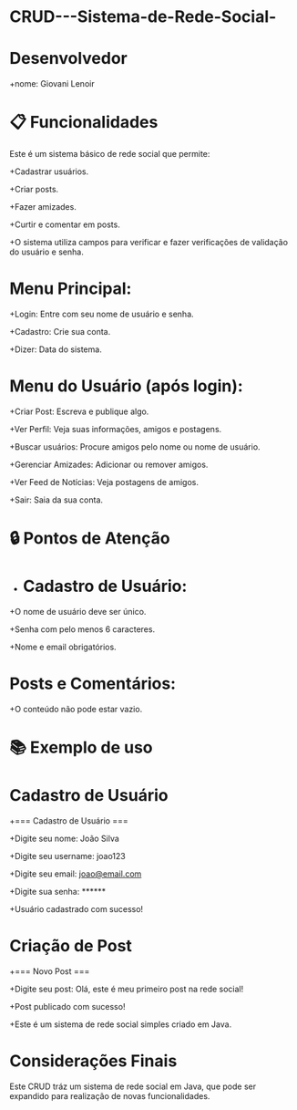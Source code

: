 # CRUD---Sistema-de-Rede-Social-

# Desenvolvedor

+nome: Giovani Lenoir

# 📋 Funcionalidades

Este é um sistema básico de rede social que permite:

+Cadastrar usuários.

+Criar posts.

+Fazer amizades.

+Curtir e comentar em posts.

+O sistema utiliza campos para verificar e fazer verificações de validação do usuário e senha.

# Menu Principal:
+Login: Entre com seu nome de usuário e senha.

+Cadastro: Crie sua conta.

+Dizer: Data do sistema.

# Menu do Usuário (após login):
+Criar Post: Escreva e publique algo.

+Ver Perfil: Veja suas informações, amigos e postagens.

+Buscar usuários: Procure amigos pelo nome ou nome de usuário.

+Gerenciar Amizades: Adicionar ou remover amigos.

+Ver Feed de Notícias: Veja postagens de amigos.

+Sair: Saia da sua conta.

# 🔒 Pontos de Atenção

+ # Cadastro de Usuário:
+O nome de usuário deve ser único.

+Senha com pelo menos 6 caracteres.

+Nome e email obrigatórios.

# Posts e Comentários:
+O conteúdo não pode estar vazio.

# 📚 Exemplo de uso

# Cadastro de Usuário
+=== Cadastro de Usuário ===

+Digite seu nome: João Silva

+Digite seu username: joao123

+Digite seu email: joao@email.com

+Digite sua senha: ******

+Usuário cadastrado com sucesso!

# Criação de Post
+=== Novo Post ===

+Digite seu post: Olá, este é meu primeiro post na rede social!

+Post publicado com sucesso!

+Este é um sistema de rede social simples criado em Java.

# Considerações Finais

Este CRUD tráz um sistema de rede social em Java, que pode ser expandido para realização 
de novas funcionalidades.
